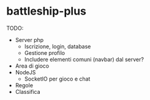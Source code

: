 # battleship-plus

TODO:
- Server php
    - Iscrizione, login, database
    - Gestione profilo
    - Includere elementi comuni (navbar) dal server?
- Area di gioco
- NodeJS
    - SocketIO per gioco e chat
- Regole
- Classifica